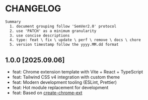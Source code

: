 # CHANGELOG

```txt
Summary
  1. document grouping follow 'SemVer2.0' protocol
  2. use 'PATCH' as a minimum granularity
  3. use concise descriptions
  4. type: feat \ fix \ update \ perf \ remove \ docs \ chore
  5. version timestamp follow the yyyy.MM.dd format
```

## 1.0.0 [2025.09.06]

- feat: Chrome extension template with Vite + React + TypeScript
- feat: Tailwind CSS v4 integration with custom theme
- feat: Modern development tooling (ESLint, Prettier)
- feat: Hot module replacement for development
- feat: Based on [create-chrome-ext](https://github.com/guocaoyi/create-chrome-ext)
